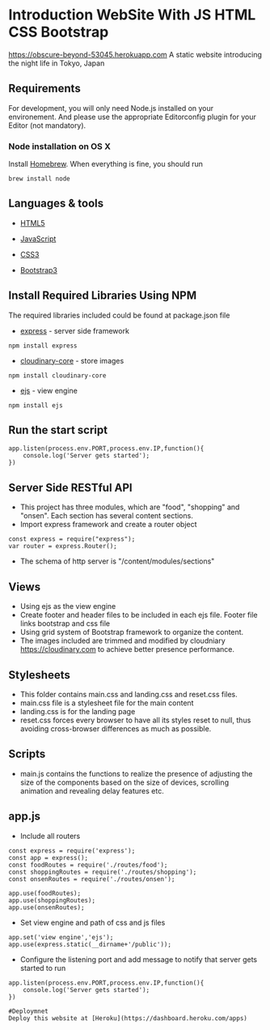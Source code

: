 # Introduction WebSite With JS HTML CSS Bootstrap
https://obscure-beyond-53045.herokuapp.com
A static website introducing the night life in Tokyo, Japan

## Requirements

For development, you will only need Node.js installed on your environement. And please use the appropriate Editorconfig plugin for your Editor (not mandatory).

### Node installation on OS X

Install [Homebrew](https://brew.sh). When everything is fine, you should run
```
brew install node
```


## Languages & tools

* [HTML5](https://www.w3.org/html/)

* [JavaScript](https://www.javascript.com)

* [CSS3](https://www.w3.org/Style/CSS/Overview.en.html)

* [Bootstrap3](http://bootstrapdocs.com/v3.0.3/docs/getting-started/)

## Install Required Libraries Using NPM
The required libraries included could be found at package.json file

* [express](https://www.npmjs.com/package/express) - server side framework
```
npm install express
```
* [cloudinary-core](https://www.npmjs.com/package/cloudinary-core) - store images
```
npm install cloudinary-core
```
* [ejs](https://www.npmjs.com/package/ejs) - view engine
```
npm install ejs
```

## Run the start script
```
app.listen(process.env.PORT,process.env.IP,function(){
	console.log('Server gets started');
})
```

## Server Side RESTful API

* This project has three modules, which are "food", "shopping" and "onsen". Each section has several content sections.
* Import express framework and create a router object

```
const express = require("express");
var router = express.Router();
```

* The schema of http server is "/content/modules/sections"

## Views

* Using ejs as the view engine
* Create footer and header files to be included in each ejs file. Footer file links bootstrap and css file
* Using grid system of Bootstrap framework to organize the content.
* The images included are trimmed and modified by cloudniary https://cloudinary.com to achieve better presence performance.

## Stylesheets

* This folder contains main.css and landing.css and reset.css files. 
* main.css file is a stylesheet file for the main content
* landing.css is for the landing page
* reset.css forces every browser to have all its styles reset to null, thus avoiding cross-browser differences as much as possible.

## Scripts

* main.js contains the functions to realize the presence of adjusting the size of the components based on the size of devices, scrolling animation and revealing delay features etc.

## app.js

* Include all routers

```
const express = require('express');
const app = express();
const foodRoutes = require('./routes/food');
const shoppingRoutes = require('./routes/shopping');
const onsenRoutes = require('./routes/onsen');

app.use(foodRoutes);
app.use(shoppingRoutes);
app.use(onsenRoutes);
```
* Set view engine and path of css and js files

```
app.set('view engine','ejs');
app.use(express.static(__dirname+'/public'));
```

* Configure the listening port and add message to notify that server gets started to run
```
app.listen(process.env.PORT,process.env.IP,function(){
	console.log('Server gets started');
})

#Deploymnet
Deploy this website at [Heroku](https://dashboard.heroku.com/apps)
```
